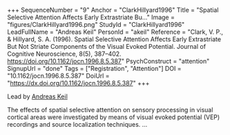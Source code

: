 +++
SequenceNumber = "9"
Anchor = "ClarkHillyard1996"
Title = "Spatial Selective Attention Affects Early Extrastriate Bu..."
Image = "figures/ClarkHillyard1996.png"
StudyId = "ClarkHillyard1996"
LeadFullName = "Andreas Keil"
PersonId = "akeil"
Reference = "Clark, V. P., & Hillyard, S. A. (1996). Spatial Selective Attention Affects Early Extrastriate But Not Striate Components of the Visual Evoked Potential. Journal of Cognitive Neuroscience, 8(5), 387–402. https://doi.org/10.1162/jocn.1996.8.5.387"
PsychConstruct = "attention"
SignupUrl = "done"
Tags = ["Registration", "Attention"]
DOI = "10.1162/jocn.1996.8.5.387"
DoiUrl = "https://dx.doi.org/10.1162/jocn.1996.8.5.387"
+++

Lead by [Andreas Keil](/people/#akeil)

The effects of spatial selective attention on sensory processing in visual cortical areas were investigated by means of visual evoked potential (VEP) recordings and source localization techniques. ...